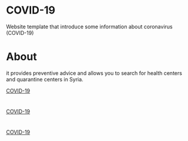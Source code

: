 # COVID-19
Website template that introduce some information about coronavirus (COVID-19)
# About
it provides preventive advice and allows you to search for health centers and quarantine centers in Syria.

[COVID-19](screenshots/home.png)
#
[COVID-19](screenshots/register.png)
#
[COVID-19](screenshots/new.png)
